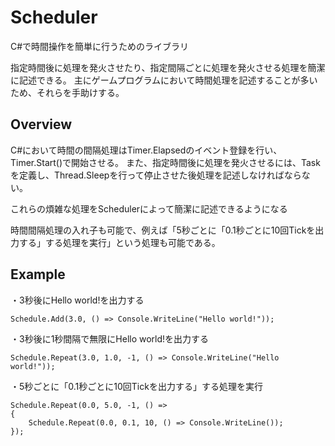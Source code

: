 # Scheduler
C#で時間操作を簡単に行うためのライブラリ

指定時間後に処理を発火させたり、指定間隔ごとに処理を発火させる処理を簡潔に記述できる。
主にゲームプログラムにおいて時間処理を記述することが多いため、それらを手助けする。

## Overview

C#において時間の間隔処理はTimer.Elapsedのイベント登録を行い、Timer.Start()で開始させる。
また、指定時間後に処理を発火させるには、Taskを定義し、Thread.Sleepを行って停止させた後処理を記述しなければならない。

これらの煩雑な処理をSchedulerによって簡潔に記述できるようになる

時間間隔処理の入れ子も可能で、例えば「5秒ごとに「0.1秒ごとに10回Tickを出力する」する処理を実行」という処理も可能である。

## Example

・3秒後にHello world!を出力する

```
Schedule.Add(3.0, () => Console.WriteLine("Hello world!"));
```

・3秒後に1秒間隔で無限にHello world!を出力する

```
Schedule.Repeat(3.0, 1.0, -1, () => Console.WriteLine("Hello world!"));
```

・5秒ごとに「0.1秒ごとに10回Tickを出力する」する処理を実行

```
Schedule.Repeat(0.0, 5.0, -1, () =>
{
    Schedule.Repeat(0.0, 0.1, 10, () => Console.WriteLine());
});
```
